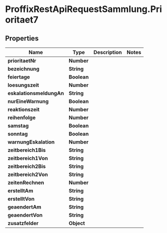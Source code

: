 # ProffixRestApiRequestSammlung.Prioritaet7

## Properties
Name | Type | Description | Notes
------------ | ------------- | ------------- | -------------
**prioritaetNr** | **Number** |  | 
**bezeichnung** | **String** |  | 
**feiertage** | **Boolean** |  | 
**loesungszeit** | **Number** |  | 
**eskalationsmeldungAn** | **String** |  | 
**nurEineWarnung** | **Boolean** |  | 
**reaktionszeit** | **Number** |  | 
**reihenfolge** | **Number** |  | 
**samstag** | **Boolean** |  | 
**sonntag** | **Boolean** |  | 
**warnungEskalation** | **Number** |  | 
**zeitbereich1Bis** | **String** |  | 
**zeitbereich1Von** | **String** |  | 
**zeitbereich2Bis** | **String** |  | 
**zeitbereich2Von** | **String** |  | 
**zeitenRechnen** | **Number** |  | 
**erstelltAm** | **String** |  | 
**erstelltVon** | **String** |  | 
**geaendertAm** | **String** |  | 
**geaendertVon** | **String** |  | 
**zusatzfelder** | **Object** |  | 


